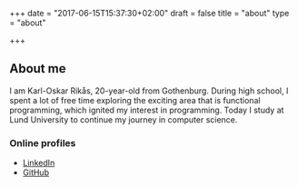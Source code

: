 +++
date = "2017-06-15T15:37:30+02:00"
draft = false
title = "about"
type = "about"

+++

## About me

I am Karl-Oskar Rikås, 20-year-old from Gothenburg. During high school, I spent a lot of free time exploring the exciting area that is functional programming, which ignited my interest in programming. Today I study at Lund University to continue my journey in computer science.

### Online profiles
* [LinkedIn](https://www.linkedin.com/in/karl-oskar-rik%C3%A5s-b47b4312a/)
* [GitHub](https://github.com/funrep)
